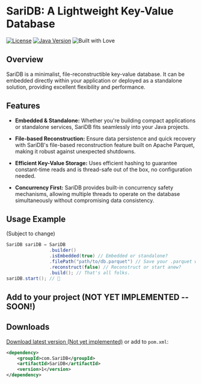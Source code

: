 # SariDB: A Lightweight Key-Value Database

[![License](https://img.shields.io/badge/License-Apache%202.0-blue.svg)](LICENSE)
[![Java Version](https://img.shields.io/badge/Java%20Version-JDK%2021%2B-blue.svg)](https://www.oracle.com/java/technologies/javase-downloads.html)
![Built with Love](https://img.shields.io/badge/Built%20with%20♥️-fdb0c0)

## Overview

SariDB is a minimalist, file-reconstructible key-value database. It can be embedded directly within your application or deployed as a standalone solution, providing excellent flexibility and performance.

## Features

- **Embedded & Standalone:** Whether you're building compact applications or standalone services, SariDB fits seamlessly into your Java projects.

- **File-based Reconstruction:** Ensure data persistence and quick recovery with SariDB's file-based reconstruction feature built on Apache Parquet, making it robust against unexpected shutdowns.

- **Efficient Key-Value Storage:** Uses efficient hashing to guarantee constant-time reads and is thread-safe out of the box, no configuration needed.

- **Concurrency First:** SariDB provides built-in concurrency safety mechanisms, allowing multiple threads to operate on the database simultaneously without compromising data consistency.

## Usage Example
(Subject to change)

```java
SariDB sariDB = SariDB
                .builder()
                .isEmbedded(true) // Embedded or standalone?
                .filePath("path/to/db.parquet") // Save your .parquet wherever!
                .reconstruct(false) // Reconstruct or start anew?
                .build(); // That's all folks.
sariDB.start(); // 🚀
```


## Add to your project (NOT YET IMPLEMENTED -- SOON!)
## Downloads

[Download latest version (Not yet implemented)](https://google.com) or add to `pom.xml`:

```XML
<dependency>
    <groupId>com.SariDB</groupId>
    <artifactId>SariDB</artifactId>
    <version>1</version>
</dependency>
```
